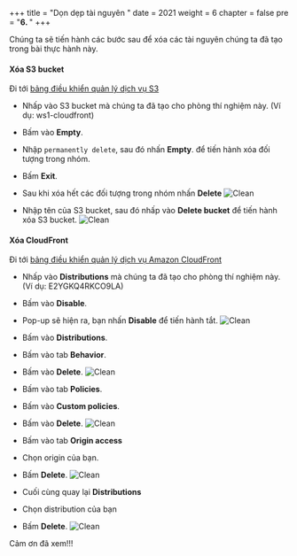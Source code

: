 +++
title = "Dọn dẹp tài nguyên  "
date = 2021
weight = 6
chapter = false
pre = "<b>6. </b>"
+++

Chúng ta sẽ tiến hành các bước sau để xóa các tài nguyên chúng ta đã tạo trong bài thực hành này.

#### Xóa S3 bucket

Đi tới [bảng điều khiển quản lý dịch vụ S3](https://s3.console.aws.amazon.com/s3/home)
   + Nhấp vào S3 bucket mà chúng ta đã tạo cho phòng thí nghiệm này. (Ví dụ: ws1-cloudfront)
   + Bấm vào **Empty**.
   + Nhập `permanently delete`, sau đó nhấn **Empty**. để tiến hành xóa đối tượng trong nhóm.
   + Bấm **Exit**.

   + Sau khi xóa hết các đối tượng trong nhóm nhấn **Delete**
![Clean](/ws1-aws-cloudfront/images/6.clean/6-delete-s3-console.png)

   + Nhập tên của S3 bucket, sau đó nhấp vào **Delete bucket** để tiến hành xóa S3 bucket.
![Clean](/ws1-aws-cloudfront/images/6.clean/6.delete-bucket.png)


#### Xóa CloudFront
Đi tới [bảng điều khiển quản lý dịch vụ Amazon CloudFront](https://console.aws.amazon.com/cloudfront/v4/home)
   + Nhấp vào **Distributions** mà chúng ta đã tạo cho phòng thí nghiệm này. (Ví dụ: E2YGKQ4RKCO9LA)
   + Bấm vào **Disable**.
   + Pop-up sẽ hiện ra, bạn nhấn **Disable** để tiến hành tắt.
![Clean](/ws1-aws-cloudfront/images/6.clean/6-cdn-disable.console.png)
   
   + Bấm vào **Distributions**.
   + Bấm vào tab **Behavior**.
   + Bấm vào **Delete**.
![Clean](/ws1-aws-cloudfront/images/6.clean/6-cdn-delete-behavior.png)

   + Bấm vào tab **Policies**.
   + Bấm vào **Custom policies**.
   + Bấm vào **Delete**.
![Clean](/ws1-aws-cloudfront/images/6.clean/6-cnd-delete-cache.png)

   + Bấm vào tab **Origin access**
   + Chọn origin của bạn.
   + Bấm **Delete**.
![Clean](/ws1-aws-cloudfront/images/6.clean/6.cdn-delete-origin.png)

   + Cuối cùng quay lại **Distributions**
   + Chọn distribution của bạn
   + Bấm **Delete**.
![Clean](/ws1-aws-cloudfront/images/6.clean/6-cdn-delete-distribution.png)

Cảm ơn đã xem!!!